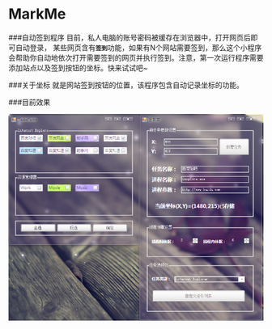 ﻿# MarkMe
###自动签到程序
目前，私人电脑的账号密码被缓存在浏览器中，打开网页后即可自动登录，
某些网页含有<code>**签到**</code>功能，如果有N个网站需要签到，那么这个小程序会帮助你自动地依次打开需要签到的网页并执行签到。注意，第一次运行程序需要添加站点以及签到按钮的坐标。快来试试吧~

###关于坐标
就是网站签到按钮的位置，该程序包含自动记录坐标的功能。


###目前效果

![image](https://raw.githubusercontent.com/XHerbert/Catcher/master/Catcher/Resources/MarkMe.png "Mark Me!")

